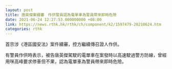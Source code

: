 ```yaml
---
layout: post
title: 唐英傑案續審　作供警員認為電單車為警員帶來即時危險
date: 2021-06-24 12:27:53.000000000 +08:00
link: https://news.rthk.hk/rthk/ch/component/k2/1597479-20210624.htm
categories: rthk
---
```


首宗涉《港區國安法》案件續審，控方繼續傳召證人作供。

有警員作供時表示，被告唐英傑駕駛的電單車在案發時以高速駛過警方防線，曾經用咪高峰要求停車但不果，認為電單車為警員帶來即時危險。
